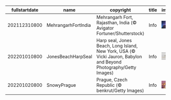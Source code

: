 |fullstartdate|name|copyright|title|image|
|--|--|--|--|--|
202112310800|MehrangarhFortIndia|Mehrangarh Fort, Rajasthan, India (© Avigator Fortuner/Shutterstock)|Info|![](/en-AU/2022/01/202112310800MehrangarhFortIndia.jpg)|
202201010800|JonesBeachHarpSeal|Harp seal, Jones Beach, Long Island, New York, USA (© Vicki Jauron, Babylon and Beyond Photography/Getty Images)|Info|![](/en-AU/2022/01/202201010800JonesBeachHarpSeal.jpg)|
202201020800|SnowyPrague|Prague, Czech Republic (© benkrut/Getty Images)|Info|![](/en-AU/2022/01/202201020800SnowyPrague.jpg)|
